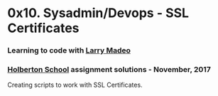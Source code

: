 # 0x10. Sysadmin/Devops - SSL Certificates

### Learning to code with [Larry Madeo](https://twitter.com/larmalade)

### [Holberton School](https://www.holbertonschool.com) assignment solutions - November, 2017

Creating scripts to work with SSL Certificates.
